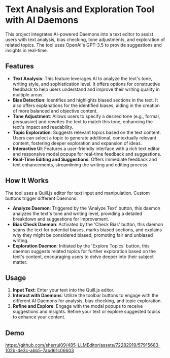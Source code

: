 # Text Analysis and Exploration Tool with AI Daemons

This project integrates AI-powered Daemons into a text editor to assist users with text analysis, bias checking, tone adjustments, and exploration of related topics. The tool uses OpenAI's GPT-3.5 to provide suggestions and insights in real-time.

## Features

- **Text Analysis**: This feature leverages AI to analyze the text's tone, writing style, and sophistication level. It offers options for constructive feedback to help users understand and improve their writing quality in multiple areas.
- **Bias Detection**: Identifies and highlights biased sections in the text. It also offers explanations for the identified biases, aiding in the creation of more balanced and objective content.
- **Tone Adjustment**: Allows users to specify a desired tone (e.g., formal, persuasive) and rewrites the text to match this tone, enhancing the text's impact and readability.
- **Topic Exploration**: Suggests relevant topics based on the text content. Users can select a topic to generate additional, contextually relevant content, fostering deeper exploration and expansion of ideas.
- **Interactive UI**: Features a user-friendly interface with a rich text editor and responsive modal popups for real-time feedback and suggestions.
- **Real-Time Editing and Suggestions**: Offers immediate feedback and text enhancements, streamlining the writing and editing process.


## How It Works

The tool uses a Quill.js editor for text input and manipulation. Custom buttons trigger different Daemons:

- **Analyze Daemon**: Triggered by the 'Analyze Text' button, this daemon analyzes the text's tone and writing level, providing a detailed breakdown and suggestions for improvement.
- **Bias Check Daemon**: Activated by the 'Check Bias' button, this daemon scans the text for potential biases, marks biased sections, and explains why they might be considered biased, promoting fair and unbiased writing.
- **Exploration Daemon**: Initiated by the 'Explore Topics' button, this daemon suggests related topics for further exploration based on the text's content, encouraging users to delve deeper into their subject matter.

## Usage

1. **Input Text**: Enter your text into the Quill.js editor.
2. **Interact with Daemons**: Utilize the toolbar buttons to engage with the different AI Daemons for analysis, bias checking, and topic exploration.
3. **Refine and Explore**: Engage with the modal popups to receive suggestions and insights. Refine your text or explore suggested topics to enhance your content.

## Demo


https://github.com/sherrui09/485-LLMEditor/assets/72282919/57915683-102b-4e3c-abb5-7abd61c06603

